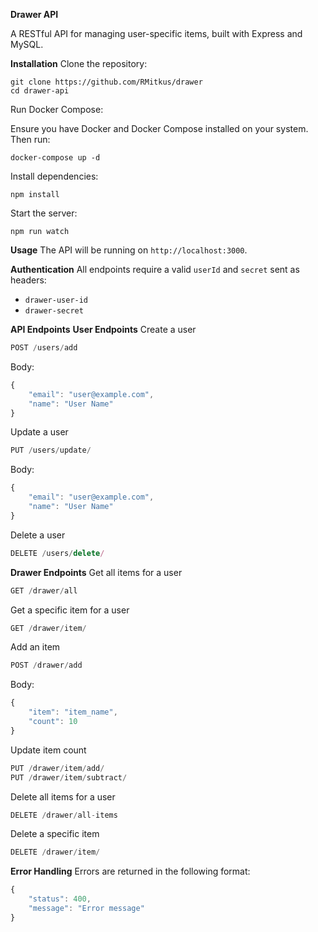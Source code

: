 **Drawer API**

A RESTful API for managing user-specific items, built with Express and MySQL.

**Installation**
Clone the repository:

```
git clone https://github.com/RMitkus/drawer
cd drawer-api
```

Run Docker Compose:

Ensure you have Docker and Docker Compose installed on your system. Then run:

```
docker-compose up -d
```

Install dependencies:

```
npm install
```

Start the server:

```
npm run watch
```

**Usage**
The API will be running on `http://localhost:3000`.

**Authentication**
All endpoints require a valid `userId` and `secret` sent as headers:

- `drawer-user-id`
- `drawer-secret`

**API Endpoints**
**User Endpoints**
Create a user

```js
POST /users/add
```

Body:
```js
{
    "email": "user@example.com",
    "name": "User Name"
}
```

Update a user

```js
PUT /users/update/
```
Body:
```js
{
    "email": "user@example.com",
    "name": "User Name"
}
```

Delete a user

```js
DELETE /users/delete/
```

**Drawer Endpoints**
Get all items for a user

```js
GET /drawer/all
```

Get a specific item for a user

```js
GET /drawer/item/
```

Add an item

```js
POST /drawer/add
```
Body:
```js
{
    "item": "item_name",
    "count": 10
}
```

Update item count

```js
PUT /drawer/item/add/
PUT /drawer/item/subtract/
```

Delete all items for a user

```js
DELETE /drawer/all-items
```

Delete a specific item

```js
DELETE /drawer/item/
```

**Error Handling**
Errors are returned in the following format:

```js
{
    "status": 400,
    "message": "Error message"
}
```